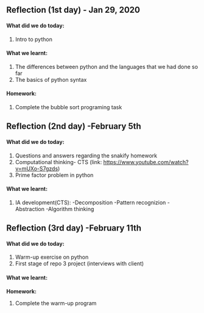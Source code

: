 
Reflection (1st day) - Jan 29, 2020
---------------------
#### What did we do today:
1. Intro to python

#### What we learnt:
1. The differences between python and the languages that we had done so far
1. The basics of python syntax 

#### Homework:
1. Complete the bubble sort programing task

Reflection (2nd day) -February 5th
-----------------
#### What did we do today:
1. Questions and answers regarding the snakify homework 
2. Computational thinking- CTS (link: https://www.youtube.com/watch?v=mUXo-S7gzds)
3. Prime factor problem in python

#### What we learnt:
1. IA development(CTS): 
 -Decomposition
 -Pattern recognizion
 -Abstraction
 -Algorithm thinking
 
Reflection (3rd day) -February 11th
-----------------
#### What did we do today:
1. Warm-up exercise on python
1. First stage of repo 3 project (interviews with client)
#### What we learnt:

**Homework:**
1. Complete the warm-up program
